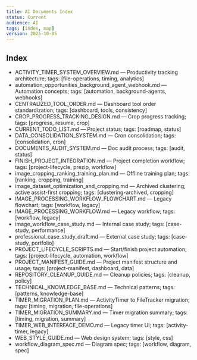 ```yaml
---
title: AI Documents Index
status: Current
audience: AI
tags: [index, map]
version: 2025-10-05
---
```


## Index

- ACTIVITY_TIMER_SYSTEM_OVERVIEW.md — Productivity tracking architecture; tags: [file-operations, timing, analytics]
- automation_opportunities_background_agent_webhook.md — Automation concepts; tags: [automation, background-agents, webhooks]
- CENTRALIZED_TOOL_ORDER.md — Dashboard tool order standardization; tags: [dashboard, tools, consistency]
- CROP_PROGRESS_TRACKING_DESIGN.md — Crop progress tracking; tags: [progress, resume, crop]
- CURRENT_TODO_LIST.md — Project status; tags: [roadmap, status]
- DATA_CONSOLIDATION_SYSTEM.md — Cron consolidation; tags: [consolidation, cron]
- DOCUMENTS_AUDIT_SYSTEM.md — Doc audit process; tags: [audit, status]
- FINISH_PROJECT_INTEGRATION.md — Project completion workflow; tags: [project-lifecycle, prezip, workflow]
- image_cropping_ranking_training_plan.md — Offline training plan; tags: [ranking, cropping, training]
- image_dataset_optimization_and_cropping.md — Archived clustering; active assist-first cropping; tags: [clustering-archived, cropping]
- IMAGE_PROCESSING_WORKFLOW_FLOWCHART.md — Legacy flowchart; tags: [workflow, legacy]
- IMAGE_PROCESSING_WORKFLOW.md — Legacy workflow; tags: [workflow, legacy]
- image_workflow_case_study.md — Internal case study; tags: [case-study, performance]
- professional_case_study_draft.md — External case study; tags: [case-study, portfolio]
- PROJECT_LIFECYCLE_SCRIPTS.md — Start/finish project automation; tags: [project-lifecycle, automation, workflow]
- PROJECT_MANIFEST_GUIDE.md — Project manifest structure and usage; tags: [project-manifest, dashboard, data]
- REPOSITORY_CLEANUP_GUIDE.md — Cleanup policies; tags: [cleanup, policy]
- TECHNICAL_KNOWLEDGE_BASE.md — Technical patterns; tags: [patterns, knowledge-base]
- TIMER_MIGRATION_PLAN.md — ActivityTimer to FileTracker migration; tags: [timing, migration, file-operations]
- TIMER_MIGRATION_SUMMARY.md — Timer migration summary; tags: [timing, migration, summary]
- TIMER_WEB_INTERFACE_DEMO.md — Legacy timer UI; tags: [activity-timer, legacy]
- WEB_STYLE_GUIDE.md — Web design system; tags: [style, css]
- workflow_diagram_spec.md — Diagram spec; tags: [workflow, diagram, spec]


